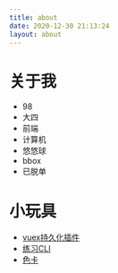 ```yaml
---
title: about
date: 2020-12-30 21:13:24
layout: about
---
```

# 关于我

- 98
- 大四
- 前端
- 计算机
- 悠悠球
- bbox
- 已脱单

# 小玩具

- [vuex持久化插件](https://github.com/SHUAXINDIARY/cacheState)
- [练习CLI](https://github.com/SHUAXINDIARY/demo-cli)
- [色卡](https://github.com/SHUAXINDIARY/colorGuide)